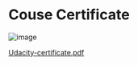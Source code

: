 # Couse Certificate

![image](https://user-images.githubusercontent.com/55330224/155386306-ca612635-618f-4ee6-9888-5ec1575a0f4b.png)

[Udacity-certificate.pdf](https://github.com/mariofaragalla/AWS_Machine_Learning_Course_Exercises/files/8126973/Udacity-certificate.pdf)
